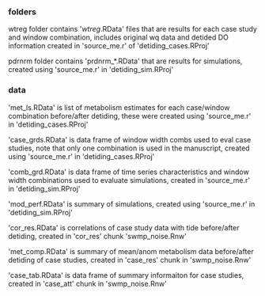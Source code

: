 
### folders

wtreg folder contains '*_wtreg_*.RData' files that are results for each case study and window combination, includes original wq data and detided DO information created in 'source_me.r' of 'detiding_cases.RProj'

pdrnrm folder contains 'prdnrm_*.RData' that are results for simulations, created using 'source_me.r' in 'detiding_sim.RProj'

### data

'met_ls.RData' is list of metabolism estimates for each case/window combination before/after detiding, these were created using 'source_me.r' in 'detiding_cases.RProj'

'case_grds.RData' is data frame of window width combs used to eval case studies, note that only one combination is used in the manuscript, created using 'source_me.r' in 'detiding_cases.RProj'

'comb_grd.RData' is data frame of time series characteristics and window width combinations used to evaluate simulations, created in 'source_me.r' in 'detiding_sim.RProj'

'mod_perf.RData' is summary of simulations, created using 'source_me.r' in 'detiding_sim.RProj'

'cor_res.RData' is correlations of case study data with tide before/after detiding, created in 'cor_res' chunk 'swmp_noise.Rnw'

'met_comp.RData' is summary of mean/anom metabolism data before/after detiding of case studies, created in 'case_res' chunk in 'swmp_noise.Rnw'

'case_tab.RData' is data frame of summary informaiton for case studies, created in 'case_att' chunk in 'swmp_noise.Rnw'